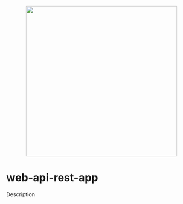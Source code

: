 <p align="center"><img src="https://www.pngkey.com/png/full/187-1878144_jax-rs-logo-png.png" width="400"></p>

web-api-rest-app
================
Description
